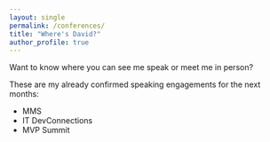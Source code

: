 ```yaml
---
layout: single
permalink: /conferences/
title: "Where's David?"
author_profile: true
---
```


Want to know where you can see me speak or meet me in person?

These are my already confirmed speaking engagements for the next months:

- MMS
- IT DevConnections
- MVP Summit